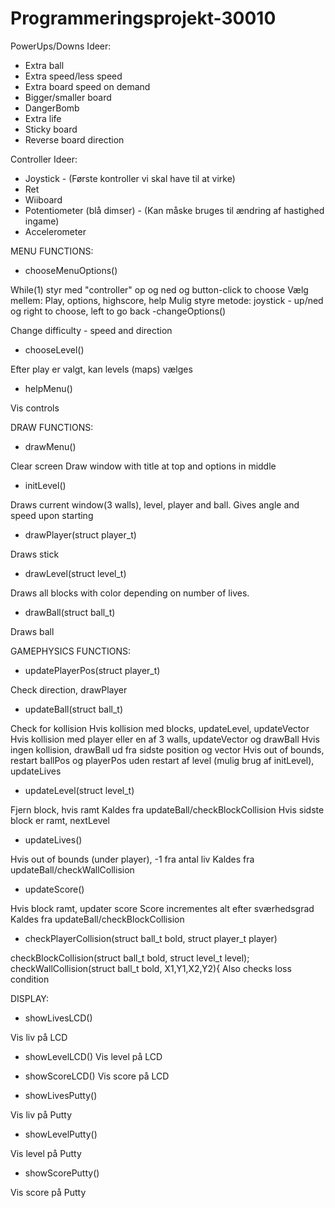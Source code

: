 # Programmeringsprojekt-30010

PowerUps/Downs Ideer:
- Extra ball
- Extra speed/less speed
- Extra board speed on demand
- Bigger/smaller board
- DangerBomb
- Extra life
- Sticky board
- Reverse board direction

Controller Ideer:
- Joystick - (Første kontroller vi skal have til at virke)
- Ret
- Wiiboard
- Potentiometer (blå dimser) - (Kan måske bruges til ændring af hastighed ingame)
- Accelerometer



MENU FUNCTIONS:
- chooseMenuOptions()

While(1) styr med "controller" op og ned og button-click to choose
Vælg mellem: Play, options, highscore, help
Mulig styre metode: joystick - up/ned og right to choose, left to go back 
-changeOptions()

Change difficulty - speed and direction
- chooseLevel()

Efter play er valgt, kan levels (maps) vælges

- helpMenu()

Vis controls



DRAW FUNCTIONS:

- drawMenu()

Clear screen
Draw window with title at top and options in middle


- initLevel()

Draws current window(3 walls), level, player and ball.
Gives angle and speed upon starting


- drawPlayer(struct player_t)

Draws stick


- drawLevel(struct level_t)

Draws all blocks with color depending on number of lives.


- drawBall(struct ball_t)

Draws ball




GAMEPHYSICS FUNCTIONS:

- updatePlayerPos(struct player_t)

Check direction, drawPlayer


- updateBall(struct ball_t)

Check for kollision
Hvis kollision med blocks, updateLevel, updateVector
Hvis kollision med player eller en af 3 walls, updateVector og drawBall
Hvis ingen kollision, drawBall ud fra sidste position og vector
Hvis out of bounds, restart ballPos og playerPos uden restart af level (mulig brug af initLevel), updateLives


- updateLevel(struct level_t)

Fjern block, hvis ramt
Kaldes fra updateBall/checkBlockCollision
Hvis sidste block er ramt, nextLevel


- updateLives()

Hvis out of bounds (under player), -1 fra antal liv
Kaldes fra updateBall/checkWallCollision


- updateScore()

Hvis block ramt, updater score
Score incrementes alt efter sværhedsgrad
Kaldes fra updateBall/checkBlockCollision


- checkPlayerCollision(struct ball_t bold, struct player_t player)

checkBlockCollision(struct ball_t bold, struct level_t level);
checkWallCollision(struct ball_t bold, X1,Y1,X2,Y2){
Also checks loss condition



DISPLAY:

- showLivesLCD()

Vis liv på LCD


- showLevelLCD()
Vis level på LCD


- showScoreLCD()
Vis score på LCD


- showLivesPutty()

Vis liv på Putty


- showLevelPutty()

Vis level på Putty


- showScorePutty()

Vis score på Putty


